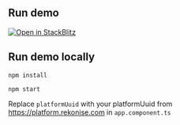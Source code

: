 ## Run demo

[![Open in StackBlitz](https://developer.stackblitz.com/img/open_in_stackblitz.svg)](https://stackblitz.com/github/michielst/rekonise-platform-demo)

## Run demo locally

`npm install`

`npm start`

Replace `platformUuid` with your platformUuid from https://platform.rekonise.com in `app.component.ts`
